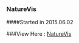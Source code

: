 ### NatureVis

####Started in 2015.06.02

###View Here : [NatureVis](http://shiyida.net:8080/naturevis/ "NatureVis")
